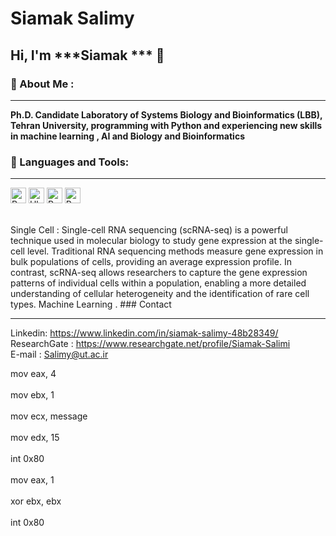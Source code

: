 # Siamak Salimy       
<!--START_SECTION:waka -->  
<!--END_SECTION:waka--> 

## Hi, I'm ***Siamak ***  🙂      

### 🔎 About Me :   
<hr/>

**Ph.D. Candidate Laboratory of Systems Biology and Bioinformatics (LBB), Tehran University, programming with Python and experiencing new skills in machine learning , AI and Biology and Bioinformatics**


###  🧰 Languages and Tools:   
<hr/>


<p>

<img alt="Python" src="https://img.shields.io/badge/Python-14354C?style=for-the-badge&logo=python&logoColor=white" height="25px"/> 
<img alt="Ubuntu" src="https://img.shields.io/badge/Ubuntu-E95420?style=for-the-badge&logo=ubuntu&logoColor=white" height="25px"/>
<img alt="R" src="https://img.shields.io/badge/R-R--Programming-brightgreen" height="25px"/>
<img alt="R" src="https://img.shields.io/badge/SingleCell-.-blueviolet" height="25px"/>
</p></br>
Single Cell : 
Single-cell RNA sequencing (scRNA-seq) is a powerful technique used in molecular biology to study gene expression at the single-cell level. Traditional RNA sequencing methods measure gene expression in bulk populations of cells, providing an average expression profile. In contrast, scRNA-seq allows researchers to capture the gene expression patterns of individual cells within a population, enabling a more detailed understanding of cellular heterogeneity and the identification of rare cell types.
Machine Learning . 
###  Contact
<hr/>

Linkedin: https://www.linkedin.com/in/siamak-salimy-48b28349/</br>
ResearchGate : https://www.researchgate.net/profile/Siamak-Salimi</br> 
E-mail :  Salimy@ut.ac.ir  

mov eax, 4 </br>        
    mov ebx, 1    </br>     
    mov ecx, message  </br>  
    mov edx, 15       </br>  
    int 0x80         </br>   
    mov eax, 1     </br>  
    xor ebx, ebx   </br>   
    int 0x80         
 
